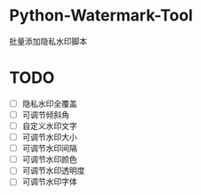 # Python-Watermark-Tool

批量添加隐私水印脚本

# TODO

- [ ] 隐私水印全覆盖
- [ ] 可调节倾斜角
- [ ] 自定义水印文字
- [ ] 可调节水印大小
- [ ] 可调节水印间隔
- [ ] 可调节水印颜色
- [ ] 可调节水印透明度
- [ ] 可调节水印字体
